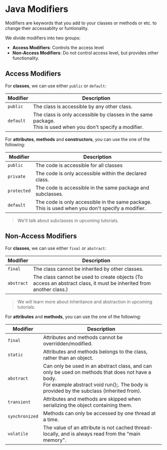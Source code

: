 # Java Modifiers

Modifiers are keywords that you add to your classes or methods or etc. to change their accessablity or funtionality.

We divide modifiers into two groups:

* **Access Modifiers**: Controls the access level
* **Non-Access Modifiers**: Do not control access level, but provides other functionality.

## Access Modifiers

For **classes**, we can use either `public` or `default`:

| Modifier  | Description                                                                                                      |
| --------- | ---------------------------------------------------------------------------------------------------------------- |
| `public`  | The class is accessible by any other class.                                                                      |
| `default` | The class is only accessible by classes in the same package.</br>This is used when you don't specify a modifier. |

For **attributes**, **methods** and **constructors**, you can use the one of the following:

| Modifier    | Description                                                                                          |
| ----------- | ---------------------------------------------------------------------------------------------------- |
| `public`    | The code is accessible for all classes                                                               |
| `private`   | The code is only accessible within the declared class.                                               |
| `protected` | The code is accessible in the same package and subclasses.                                           |
| `default`   | The code is only accessible in the same package.</br>This is used when you don't specify a modifier. |

> We'll talk about subclasses in upcoming tutorials.

## Non-Access Modifiers

For **classes**, we can use either `final` or `abstract`:

| Modifier   | Description                                                                                                        |
| ---------- | ------------------------------------------------------------------------------------------------------------------ |
| `final`    | The class cannot be inherited by other classes.                                                                    |
| `abstract` | The class cannot be used to create objects (To access an abstract class, it must be inherited from another class.) |

> We will learn more about inheritance and abstraction in upcoming tutorials.

For **attributes** and **methods**, you can use the one of the following:

| Modifier       | Description                                                                                                                                                                                    |
| -------------- | ---------------------------------------------------------------------------------------------------------------------------------------------------------------------------------------------- |
| `final`        | Attributes and methods cannot be overridden/modified.                                                                                                                                          |
| `static`       | Attributes and methods belongs to the class, rather than an object.                                                                                                                            |
| `abstract`     | Can only be used in an abstract class, and can only be used on methods that does not have a body.</br>For example abstract void run();. The body is provided by the subclass (inherited from). |
| `transient`    | Attributes and methods are skipped when serializing the object containing them.                                                                                                                |
| `synchronized` | Methods can only be accessed by one thread at a time.                                                                                                                                          |
| `volatile`     | The value of an attribute is not cached thread-locally, and is always read from the "main memory".                                                                                             |
